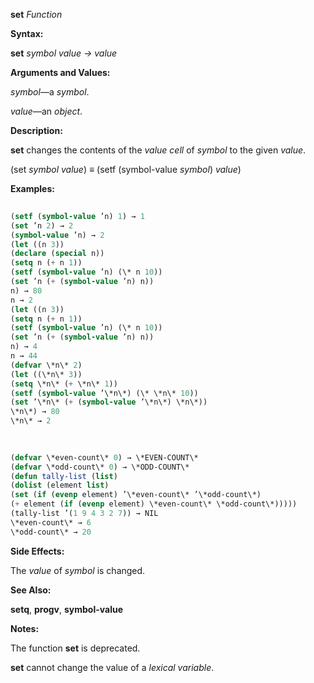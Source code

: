 **set** *Function* 



**Syntax:** 



**set** *symbol value → value* 



**Arguments and Values:** 



*symbol*—a *symbol*. 



*value*—an *object*. 



**Description:** 



**set** changes the contents of the *value cell* of *symbol* to the given *value*. 



(set *symbol value*) *≡* (setf (symbol-value *symbol*) *value*) 



**Examples:**
```lisp
 
(setf (symbol-value ’n) 1) → 1 
(set ’n 2) → 2 
(symbol-value ’n) → 2 
(let ((n 3)) 
(declare (special n)) 
(setq n (+ n 1)) 
(setf (symbol-value ’n) (\* n 10)) 
(set ’n (+ (symbol-value ’n) n)) 
n) → 80 
n → 2 
(let ((n 3)) 
(setq n (+ n 1)) 
(setf (symbol-value ’n) (\* n 10)) 
(set ’n (+ (symbol-value ’n) n)) 
n) → 4 
n → 44 
(defvar \*n\* 2) 
(let ((\*n\* 3)) 
(setq \*n\* (+ \*n\* 1)) 
(setf (symbol-value ’\*n\*) (\* \*n\* 10)) 
(set ’\*n\* (+ (symbol-value ’\*n\*) \*n\*)) 
\*n\*) → 80 
\*n\* → 2 

 
 
(defvar \*even-count\* 0) → \*EVEN-COUNT\* 
(defvar \*odd-count\* 0) → \*ODD-COUNT\* 
(defun tally-list (list) 
(dolist (element list) 
(set (if (evenp element) ’\*even-count\* ’\*odd-count\*) 
(+ element (if (evenp element) \*even-count\* \*odd-count\*))))) 
(tally-list ’(1 9 4 3 2 7)) → NIL 
\*even-count\* → 6 
\*odd-count\* → 20 

```
**Side Effects:** 



The *value* of *symbol* is changed. 



**See Also:** 



**setq**, **progv**, **symbol-value** 



**Notes:** 



The function **set** is deprecated. 



**set** cannot change the value of a *lexical variable*. 



